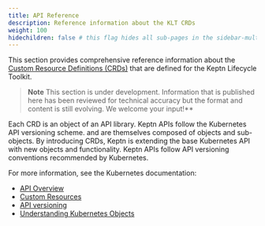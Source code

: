 ```yaml
---
title: API Reference
description: Reference information about the KLT CRDs
weight: 100
hidechildren: false # this flag hides all sub-pages in the sidebar-multicard.html
---
```


This section provides comprehensive reference information about the
[Custom Resource Definitions (CRDs)](https://kubernetes.io/docs/concepts/extend-kubernetes/api-extension/custom-resources/)
that are defined for the Keptn Lifecycle Toolkit.

> **Note**
This section is under development.
Information that is published here has been reviewed for technical accuracy
but the format and content is still evolving.
We welcome your input!**

Each CRD is an object of an API library.
Keptn APIs follow the Kubernetes API versioning scheme.
and are themselves composed of objects and sub-objects.
By introducing CRDs, Keptn is extending the base Kubernetes API with new objects and functionality.
Keptn APIs follow API versioning conventions recommended by Kubernetes.

For more information, see the Kubernetes documentation:

* [API Overview](https://kubernetes.io/docs/reference/using-api/)
* [Custom Resources](https://kubernetes.io/docs/concepts/extend-kubernetes/api-extension/custom-resources/)
* [API versioning](https://kubernetes.io/docs/reference/using-api/#api-versioning)
* [Understanding Kubernetes Objects](https://kubernetes.io/docs/concepts/overview/working-with-objects/kubernetes-objects/)
